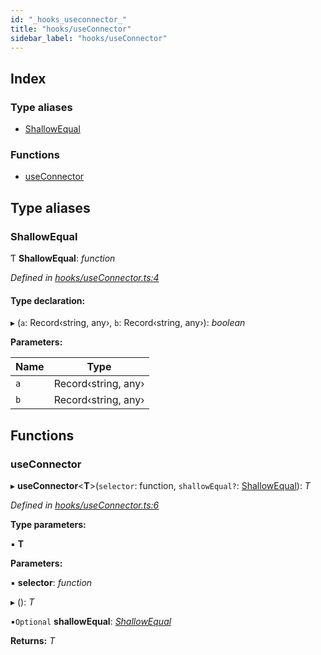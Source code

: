 ```yaml
---
id: "_hooks_useconnector_"
title: "hooks/useConnector"
sidebar_label: "hooks/useConnector"
---
```


## Index

### Type aliases

* [ShallowEqual](_hooks_useconnector_.md#shallowequal)

### Functions

* [useConnector](_hooks_useconnector_.md#useconnector)

## Type aliases

###  ShallowEqual

Ƭ **ShallowEqual**: *function*

*Defined in [hooks/useConnector.ts:4](https://github.com/unadlib/reactant/blob/b562240/packages/reactant/src/hooks/useConnector.ts#L4)*

#### Type declaration:

▸ (`a`: Record‹string, any›, `b`: Record‹string, any›): *boolean*

**Parameters:**

Name | Type |
------ | ------ |
`a` | Record‹string, any› |
`b` | Record‹string, any› |

## Functions

###  useConnector

▸ **useConnector**<**T**>(`selector`: function, `shallowEqual?`: [ShallowEqual](_hooks_useconnector_.md#shallowequal)): *T*

*Defined in [hooks/useConnector.ts:6](https://github.com/unadlib/reactant/blob/b562240/packages/reactant/src/hooks/useConnector.ts#L6)*

**Type parameters:**

▪ **T**

**Parameters:**

▪ **selector**: *function*

▸ (): *T*

▪`Optional`  **shallowEqual**: *[ShallowEqual](_hooks_useconnector_.md#shallowequal)*

**Returns:** *T*
